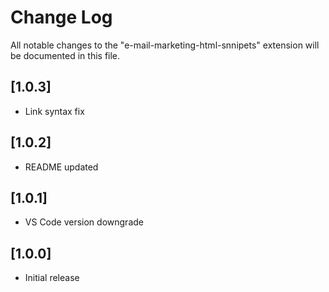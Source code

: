 # Change Log

All notable changes to the "e-mail-marketing-html-snnipets" extension will be documented in this file.

## [1.0.3]

- Link syntax fix
## [1.0.2]

- README updated
## [1.0.1]

- VS Code version downgrade
## [1.0.0]

- Initial release